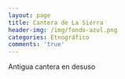 ```yaml
---
layout: page
title: Cantera de La Sierra
header-img: /img/fondo-azul.png
categories: Etnográfico
comments: 'true'
---
```



Antigua cantera en desuso

<div class="photos">
</div>
